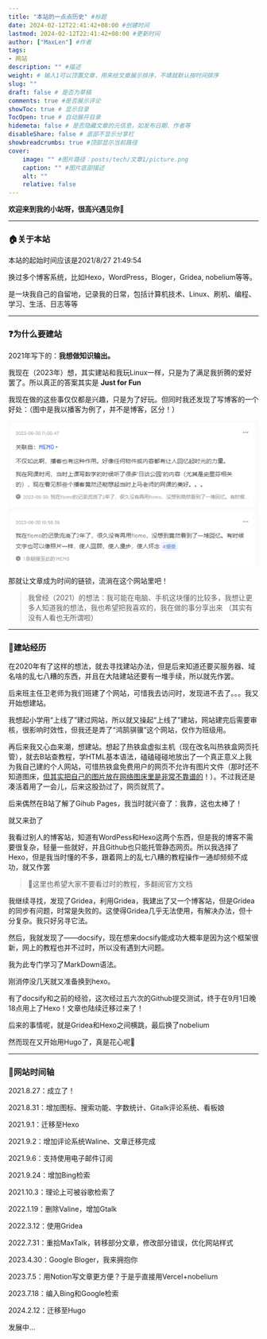 ```yaml
---
title: "本站的一点点历史" #标题
date: 2024-02-12T22:41:42+08:00 #创建时间
lastmod: 2024-02-12T22:41:42+08:00 #更新时间
author: ["MaxLen"] #作者
tags: 
- 网站
description: "" #描述
weight: # 输入1可以顶置文章，用来给文章展示排序，不填就默认按时间排序
slug: ""
draft: false # 是否为草稿
comments: true #是否展示评论
showToc: true # 显示目录
TocOpen: true # 自动展开目录
hidemeta: false # 是否隐藏文章的元信息，如发布日期、作者等
disableShare: false # 底部不显示分享栏
showbreadcrumbs: true #顶部显示当前路径
cover:
    image: "" #图片路径：posts/tech/文章1/picture.png
    caption: "" #图片底部描述
    alt: ""
    relative: false
---
```


**欢迎来到我的小站呀，很高兴遇见你🤝**

---

### 🏠关于本站

本站的起始时间应该是2021/8/27 21:49:54

换过多个博客系统，比如Hexo，WordPress，Bloger，Gridea, nobelium等等。

是一块我自己的自留地，记录我的日常，包括计算机技术、Linux、刷机、编程、学习、生活、日志等等

---

### ❓为什么要建站

2021年写下的：**我想做知识输出。**

我现在（2023年）想，其实建站和我玩Linux一样，只是为了满足我折腾的爱好罢了。所以真正的答案其实是 **Just for Fun**

我现在做的这些事仅仅都是兴趣，只是为了好玩。但同时我还发现了写博客的一个好处：（图中是我以播客为例了，并不是博客，区分！）

![一张flomo记录](https://github.com/maxlen727/picx-images-hosting/raw/master/Untitled.5g113h4r6cg0.webp "一张flomo记录")

那就让文章成为时间的链锁，流淌在这个网站里吧！

> 我曾经（2021）的想法：我可能在电脑、手机这块懂的比较多，我想让更多人知道我的想法，我也希望把我喜欢的，我在做的事分享出来 （其实有没有人看也无所谓啦）

---

### 🦌建站经历

在2020年有了这样的想法，就去寻找建站办法，但是后来知道还要买服务器、域名啥的乱七八糟的东西，并且在大陆建站还要有一堆手续，所以就先作罢。

后来班主任卫老师为我们班建了个网站，可惜我去访问时，发现进不去了。。。我又开始想建站。

我想起小学用“上线了”建过网站，所以就又操起“上线了”建站，网站建完后需要审核，很影响时效性，但我还是弄了“鸿鹄骐骥”这个网站，仅作为班级用。

再后来我又心血来潮，想建站。想起了热铁盒虚拟主机（现在改名叫热铁盒网页托管），就去B站查教程，学HTML基本语法，磕磕碰碰地放出了一个真正意义上我为我自己建的个人网站，可惜热铁盒免费用户的网页不允许有图片文件（那时还不知道图床，[但其实把自己的图片放在网络图床里是非常不靠谱的](https://www.notion.so/83581620ee1049c8aa9d28e259dbf01b?pvs=21)！）。不过我还是凑活着用了一会儿，后来这股劲过了，网页就荒了。

后来偶然在B站了解了Gihub Pages，我当时就兴奋了：我靠，这也太棒了！

就又来劲了

我看过别人的博客站，知道有WordPess和Hexo这两个东西，但是我的博客不需要很复杂，轻量一些就好，并且Github也只能托管静态网页。所以我选择了Hexo，但是我当时懂的不多，跟着网上的乱七八糟的教程操作一通却频频不成功，就又作罢

> 🔔这里也希望大家不要看过时的教程，多翻阅官方文档

我继续寻找，发现了Gridea，利用Gridea，我建出了又一个博客站，但是Gridea的同步有问题，时常是失败的。这使得Gridea几乎无法使用，有解决办法，但十分复杂。我只好另寻它法。

然后，我就发现了——docsify，现在想来docsify能成功大概率是因为这个框架很新，网上的教程也并不过时，所以没有遇到大问题。

我为此专门学习了MarkDown语法。

刚消停没几天就又准备换到hexo。

有了docsify和之前的经验，这次经过五六次的Github提交测试，终于在9月1日晚18点用上了Hexo！文章也陆续迁移过来了！

后来的事情呢，就是Gridea和Hexo之间横跳，最后换了nobelium

然而现在又开始用Hugo了，真是花心呢🥰

---

### 👏网站时间轴

2021.8.27：成立了！

2021.8.31：增加图标、搜索功能、字数统计、Gitalk评论系统、看板娘

2021.9.1：迁移至Hexo

2021.9.2：增加评论系统Waline、文章迁移完成

2021.9.6：支持使用电子邮件订阅

2021.9.24：增加Bing检索

2021.10.3：理论上可被谷歌检索了

2022.1.19：删除Valine，增加Gtalk

2022.3.12：使用Gridea

2022.7.31：重拾MaxTalk，转移部分文章，修改部分错误，优化网站样式

2023.4.30：Google Bloger，我来拥抱你

2023.7.5：用Notion写文章更方便？于是乎直接用Vercel+nobelium

2023.7.18：编入Bing和Google检索

2024.2.12：迁移至Hugo

发展中...


